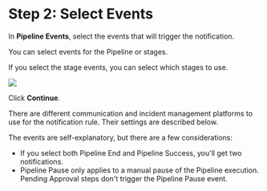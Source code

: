 # Step 2: Select Events

In **Pipeline Events**, select the events that will trigger the notification.

You can select events for the Pipeline or stages.

If you select the stage events, you can select which stages to use.

![](./static/notify-users-of-pipeline-events-01.png)

Click **Continue**.

There are different communication and incident management platforms to use for the notification rule. Their settings are described below.

The events are self-explanatory, but there are a few considerations:

* If you select both Pipeline End and Pipeline Success, you'll get two notifications.
* Pipeline Pause only applies to a manual pause of the Pipeline execution. Pending Approval steps don't trigger the Pipeline Pause event.
